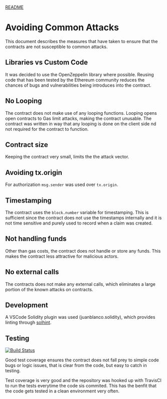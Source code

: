 [README](../README.md)

# Avoiding Common Attacks
This document describes the measures that have taken to ensure that the contracts are not susceptible to common attacks.

## Libraries vs Custom Code
It was decided to use the OpenZeppelin library where possible. Reusing code that has been tested by the Ethereum community reduces the chances of bugs and vulnerabilities being introduces into the contract.

## No Looping
The contract does not make use of any looping functions. Looping opens open contracts to Gas limit attacks, making the contract unusable. The contract was written in way that any looping is done on the client side nd not required for the contract to function. 

## Contract size
Keeping the contract very small, limits the the attack vector.

## Avoiding tx.origin
For authorization `msg.sender` was used over `tx.origin`. 

## Timestamping
The contract uses the `block.number` variable for timestamping. This is sufficient since the contract does not use the timestamps internally and it is not time sensitive and purely used to record when a claim was created. 

## Not handling funds
Other than gas costs, the contract does not handle or store any funds. This makes the contract less attractive for malicious actors.   

## No external calls
The contracts does not make any external calls, which eliminates a large portion of the known attacks on contracts. 

## Development
A VSCode Solidity plugin was used (juanblanco.solidity), which provides linting through [solhint](https://github.com/protofire/solhint).


## Testing  
[![Build Status](https://travis-ci.org/phzietsman/proof-o-existence.svg?branch=master)](https://travis-ci.org/phzietsman/proof-o-existence)    

Good test coverage ensures the contract does not fall prey to simple code bugs or logic issues, that is clear from the code, but easy to catch in testing.

Test coverage is very good and the repository was hooked up with TravisCI to run 
the tests everytime the code sis commited. This has the benfit that the code gets tested in a clean environment very often. 